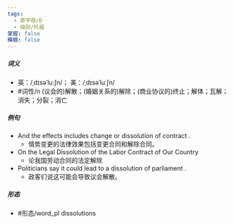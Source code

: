 ```yaml
---
tags:
  - 首字母/D
  - 级别/托福
掌握: false
模糊: false
---
```

##### 词义
- 英：/ˌdɪsəˈluːʃn/； 美：/ˌdɪsəˈluːʃn/
- #词性/n  (议会的)解散；(婚姻关系的)解除；(商业协议的)终止；解体；瓦解；消失；分裂；消亡
##### 例句
- And the effects includes change or dissolution of contract .
	- 情势变更的法律效果包括变更合同和解除合同。
- On the Legal Dissolution of the Labor Contract of Our Country
	- 论我国劳动合同的法定解除
- Politicians say it could lead to a dissolution of parliament .
	- 政客们说这可能会导致议会解散。
##### 形态
- #形态/word_pl dissolutions
